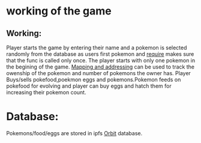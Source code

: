 # working of the game

## Working: 
Player starts the game by entering their name and a pokemon is selected randomly from the database as users first pokemon and [require](https://cryptozombies.io/en/lesson/2/chapter/4) makes sure that the func is called only once.
The player starts with only one pokemon in the begining of the game. [Mapping and addressing](https://cryptozombies.io/en/lesson/2/chapter/2) can be used to track the owenship of the pokemon and number of pokemons the owner has.
Player Buys/sells pokefood,poekmon eggs and pokemons.Pokemon feeds on pokefood for evolving and player can buy eggs and hatch them for increasing their pokemon count.

# Database: 
Pokemons/food/eggs are stored in ipfs [Orbit](https://github.com/orbitdb/orbit-db) database.
